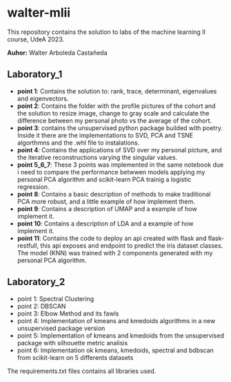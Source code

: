 # walter-mlii

This repository contains the solution to labs of the machine learning II course, UdeA 2023.

**Auhor:** Walter Arboleda Castañeda

## Laboratory_1

- **point 1**: Contains the solution to: rank, trace, determinant, eigenvalues and eigenvectors.
- **point 2**: Contains the folder with the profile pictures of the cohort and the solution to resize image, change to gray scale and calculate the difference between my personal photo vs the average of the cohort.
- **point 3**: contains the unsupervised python package builded with poetry. Inside it there are the implementations to SVD, PCA and TSNE algorthmns and the .whl file to instalations.
- **point 4**: Contains the applications of SVD over my personal picture, and the iterative reconstructions varying the singular values.
- **point 5_6_7**: These 3 points was implemented in the same notebook due i need to compare the performance betwwen models applying my personal PCA algorithm and scikit-learn PCA trainig a logistic regression.
- **point 8**: Contains a basic description of methods to make traditional PCA more robust, and a little example of how implement them.
- **point 9**: Contains a description of UMAP and a example of how implement it.
- **point 10**: Contains a description of LDA and a example of how implement it.
- **point 11**: Contains the code to deploy an api created with flask and flask-restfull, this api exposes and endpoint to predict the iris dataset classes. The model (KNN) was trained with 2 components generated with my personal PCA algorithm.

## Laboratory_2

* point 1: Spectral Clustering
* point 2: DBSCAN
* point 3: Elbow Method and its fawls
* point 4: Implementation of kmeans and kmedoids algorithms in a new unsupervised package version
* point 5: Implementation of kmeans and kmedoids from the unsupervised package with silhouette metric analisis
* point 6: Implementation ok kmeans, kmedoids, spectral and bdbscan from scikit-learn on 5 differents datasets

The requirements.txt files contains all libraries used.
